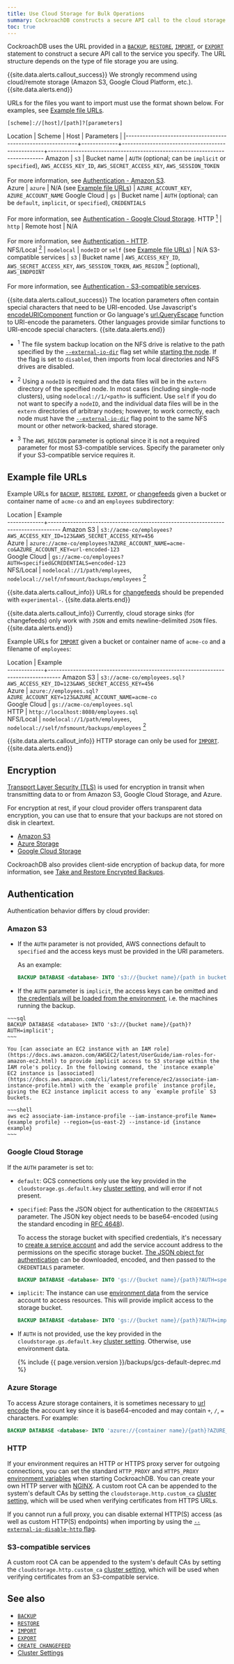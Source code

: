 ```yaml
---
title: Use Cloud Storage for Bulk Operations
summary: CockroachDB constructs a secure API call to the cloud storage specified in a URL passed to bulk operation statements.
toc: true
---
```


CockroachDB uses the URL provided in a [`BACKUP`](backup.html), [`RESTORE`](restore.html), [`IMPORT`](import.html), or [`EXPORT`](export.html) statement to construct a secure API call to the service you specify. The URL structure depends on the type of file storage you are using.

{{site.data.alerts.callout_success}}
We strongly recommend using cloud/remote storage (Amazon S3, Google Cloud Platform, etc.).
{{site.data.alerts.end}}

URLs for the files you want to import must use the format shown below. For examples, see [Example file URLs](#example-file-urls).

~~~
[scheme]://[host]/[path]?[parameters]
~~~

Location                                                    | Scheme      | Host                                             | Parameters                                                                 |
|-------------------------------------------------------------+-------------+--------------------------------------------------+----------------------------------------------------------------------------
Amazon                                                      | `s3`        | Bucket name                                      | `AUTH` (optional; can be `implicit` or `specified`), `AWS_ACCESS_KEY_ID`, `AWS_SECRET_ACCESS_KEY`, `AWS_SESSION_TOKEN` <br><br>For more information, see [Authentication - Amazon S3](#amazon-s3).                                
Azure                                                       | `azure`     | N/A (see [Example file URLs](#example-file-urls)) | `AZURE_ACCOUNT_KEY`, `AZURE_ACCOUNT_NAME`
Google Cloud           | `gs`        | Bucket name                                      | `AUTH` (optional; can be `default`, `implicit`, or `specified`), `CREDENTIALS` <br><br>For more information, see [Authentication - Google Cloud Storage](#google-cloud-storage).
HTTP&nbsp;[<sup>1</sup>](#considerations)                   | `http`      | Remote host                                      | N/A <br><br>For more information, see [Authentication - HTTP](#http).      
NFS/Local&nbsp;[<sup>2</sup>](#considerations)              | `nodelocal` | `nodeID` or `self` (see [Example file URLs](#example-file-urls)) | N/A
S3-compatible services | `s3`        | Bucket name                                      | `AWS_ACCESS_KEY_ID`, `AWS_SECRET_ACCESS_KEY`, `AWS_SESSION_TOKEN`, `AWS_REGION`&nbsp;[<sup>3</sup>](#considerations) (optional), `AWS_ENDPOINT` <br><br>For more information, see [Authentication - S3-compatible services](#s3-compatible-services).

{{site.data.alerts.callout_success}}
The location parameters often contain special characters that need to be URI-encoded. Use Javascript's [encodeURIComponent](https://developer.mozilla.org/en-US/docs/Web/JavaScript/Reference/Global_Objects/encodeURIComponent) function or Go language's [url.QueryEscape](https://golang.org/pkg/net/url/#QueryEscape) function to URI-encode the parameters. Other languages provide similar functions to URI-encode special characters.
{{site.data.alerts.end}}

<a name="considerations"></a>

- <sup>1</sup> The file system backup location on the NFS drive is relative to the path specified by the [`--external-io-dir`](cockroach-start.html#flags-external-io-dir) flag set while [starting the node](cockroach-start.html). If the flag is set to `disabled`, then imports from local directories and NFS drives are disabled.

- <sup>2</sup>   Using a `nodeID` is required and the data files will be in the `extern` directory of the specified node. In most cases (including single-node clusters), using `nodelocal://1/<path>` is sufficient. Use `self` if you do not want to specify a `nodeID`, and the individual data files will be in the `extern` directories of arbitrary nodes; however, to work correctly, each node must have the [`--external-io-dir`](cockroach-start.html#flags-external-io-dir) flag point to the same NFS mount or other network-backed, shared storage.

- <sup>3</sup> The `AWS_REGION` parameter is optional since it is not a required parameter for most S3-compatible services. Specify the parameter only if your S3-compatible service requires it.

## Example file URLs

Example URLs for [`BACKUP`](backup.html), [`RESTORE`](restore.html), [`EXPORT`](export.html), or [changefeeds](stream-data-out-of-cockroachdb-using-changefeeds.html) given a bucket or container name of `acme-co` and an `employees` subdirectory:

Location     | Example                                                                          
-------------+----------------------------------------------------------------------------------
Amazon S3    | `s3://acme-co/employees?AWS_ACCESS_KEY_ID=123&AWS_SECRET_ACCESS_KEY=456`     
Azure        | `azure://acme-co/employees?AZURE_ACCOUNT_NAME=acme-co&AZURE_ACCOUNT_KEY=url-encoded-123`         
Google Cloud | `gs://acme-co/employees?AUTH=specified&CREDENTIALS=encoded-123`                                                     
NFS/Local    | `nodelocal://1/path/employees`, `nodelocal://self/nfsmount/backups/employees`&nbsp;[<sup>2</sup>](#considerations)

{{site.data.alerts.callout_info}}
URLs for [changefeeds](stream-data-out-of-cockroachdb-using-changefeeds.html) should be prepended with `experimental-`.
{{site.data.alerts.end}}

{{site.data.alerts.callout_info}}
Currently, cloud storage sinks (for changefeeds) only work with `JSON` and emits newline-delimited `JSON` files.
{{site.data.alerts.end}}

Example URLs for [`IMPORT`](import.html) given a bucket or container name of `acme-co` and a filename of `employees`:

Location     | Example                                                                          
-------------+----------------------------------------------------------------------------------
Amazon S3    | `s3://acme-co/employees.sql?AWS_ACCESS_KEY_ID=123&AWS_SECRET_ACCESS_KEY=456`     
Azure        | `azure://employees.sql?AZURE_ACCOUNT_KEY=123&AZURE_ACCOUNT_NAME=acme-co`         
Google Cloud | `gs://acme-co/employees.sql`                                                     
HTTP         | `http://localhost:8080/employees.sql`                                            
NFS/Local    | `nodelocal://1/path/employees`, `nodelocal://self/nfsmount/backups/employees`&nbsp;[<sup>2</sup>](#considerations)

{{site.data.alerts.callout_info}}
HTTP storage can only be used for [`IMPORT`](import.html).
{{site.data.alerts.end}}

## Encryption

[Transport Layer Security (TLS)](https://en.wikipedia.org/wiki/Transport_Layer_Security) is used for encryption in transit when transmitting data to or from Amazon S3, Google Cloud Storage, and Azure.

For encryption at rest, if your cloud provider offers transparent data encryption, you can use that to ensure that your backups are not stored on disk in cleartext.

* [Amazon S3](https://docs.aws.amazon.com/AmazonS3/latest/userguide/serv-side-encryption.html)
* [Azure Storage](https://docs.microsoft.com/en-us/azure/storage/common/storage-service-encryption#about-azure-storage-encryption)
* [Google Cloud Storage](https://cloud.google.com/storage/docs/encryption)

CockroachDB also provides client-side encryption of backup data, for more information, see [Take and Restore Encrypted Backups](take-and-restore-encrypted-backups.html).

## Authentication

Authentication behavior differs by cloud provider:

### Amazon S3

  - If the `AUTH` parameter is not provided, AWS connections default to `specified` and the access keys must be provided in the URI parameters.

    As an example:

    ~~~sql
    BACKUP DATABASE <database> INTO 's3://{bucket name}/{path in bucket}/?AWS_ACCESS_KEY_ID={access key ID}&AWS_SECRET_ACCESS_KEY={secret access key}';
    ~~~

  -  If the `AUTH` parameter is `implicit`, the access keys can be omitted and [the credentials will be loaded from the environment](https://docs.aws.amazon.com/sdk-for-go/api/aws/session/), i.e. the machines running the backup.

    ~~~sql
    BACKUP DATABASE <database> INTO 's3://{bucket name}/{path}?AUTH=implicit';
    ~~~

    You [can associate an EC2 instance with an IAM role](https://docs.aws.amazon.com/AWSEC2/latest/UserGuide/iam-roles-for-amazon-ec2.html) to provide implicit access to S3 storage within the IAM role's policy. In the following command, the `instance example` EC2 instance is [associated](https://docs.aws.amazon.com/cli/latest/reference/ec2/associate-iam-instance-profile.html) with the `example profile` instance profile, giving the EC2 instance implicit access to any `example profile` S3 buckets.

    ~~~shell
    aws ec2 associate-iam-instance-profile --iam-instance-profile Name={example profile} --region={us-east-2} --instance-id {instance example}
    ~~~

### Google Cloud Storage

If the `AUTH` parameter is set to:

  - `default`: GCS connections only use the key provided in the `cloudstorage.gs.default.key` [cluster setting](cluster-settings.html), and will error if not present.
  - `specified`: Pass the JSON object for authentication to the `CREDENTIALS` parameter. The JSON key object needs to be base64-encoded (using the standard encoding in [RFC 4648](https://tools.ietf.org/html/rfc4648)).

    To access the storage bucket with specified credentials, it's necessary to [create a service account](https://cloud.google.com/iam/docs/creating-managing-service-accounts) and add the service account address to the permissions on the specific storage bucket. [The JSON object for authentication](https://cloud.google.com/iam/docs/creating-managing-service-account-keys#iam-service-account-keys-create-console) can be downloaded, encoded, and then passed to the `CREDENTIALS` parameter.

    ~~~sql
    BACKUP DATABASE <database> INTO 'gs://{bucket name}/{path}?AUTH=specified&CREDENTIALS={encoded key}';
    ~~~

  - `implicit`: The instance can use [environment data](https://cloud.google.com/docs/authentication/production#providing_credentials_to_your_application) from the service account to access resources. This will provide implicit access to the storage bucket.

    ~~~sql
    BACKUP DATABASE <database> INTO 'gs://{bucket name}/{path}?AUTH=implicit';
    ~~~

  - If `AUTH` is not provided, use the key provided in the `cloudstorage.gs.default.key` [cluster setting](cluster-settings.html). Otherwise, use environment data.

    {% include {{ page.version.version }}/backups/gcs-default-deprec.md %}

### Azure Storage

To access Azure storage containers, it is sometimes necessary to [url encode](https://en.wikipedia.org/wiki/Percent-encoding) the account key since it is base64-encoded and may contain `+`, `/`, `=` characters. For example:

~~~sql
BACKUP DATABASE <database> INTO 'azure://{container name}/{path}?AZURE_ACCOUNT_NAME={account name}&AZURE_ACCOUNT_KEY={url-encoded key}';
~~~

### HTTP

If your environment requires an HTTP or HTTPS proxy server for outgoing connections, you can set the standard `HTTP_PROXY` and `HTTPS_PROXY` [environment variables](https://www.cockroachlabs.com/docs/stable/cockroach-commands.html#environment-variables) when starting CockroachDB. You can create your own HTTP server with [NGINX](use-a-local-file-server-for-bulk-operations.html). A custom root CA can be appended to the system's default CAs by setting the `cloudstorage.http.custom_ca` [cluster setting](cluster-settings.html), which will be used when verifying certificates from HTTPS URLs.

If you cannot run a full proxy, you can disable external HTTP(S) access (as well as custom HTTP(S) endpoints) when importing by using the [`--external-io-disable-http` flag](cockroach-start.html#flags-external-io-disable-http).

### S3-compatible services

A custom root CA can be appended to the system's default CAs by setting the `cloudstorage.http.custom_ca` [cluster setting](cluster-settings.html), which will be used when verifying certificates from an S3-compatible service.

## See also

- [`BACKUP`](backup.html)
- [`RESTORE`](restore.html)
- [`IMPORT`](import.html)
- [`EXPORT`](export.html)
- [`CREATE CHANGEFEED`](create-changefeed.html)
- [Cluster Settings](cluster-settings.html)
